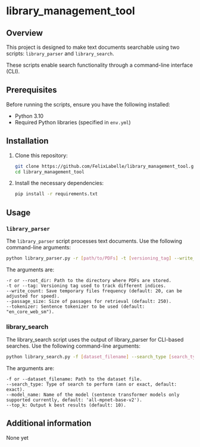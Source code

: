 # library_management_tool

## Overview

This project is designed to make text documents searchable using two  scripts: `library_parser` and `library_search`. 

These scripts enable search functionality through a command-line interface (CLI). 

## Prerequisites

Before running the scripts, ensure you have the following installed:

- Python 3.10
- Required Python libraries (specified in `env.yml`)

## Installation

1. Clone this repository:

    ```bash
    git clone https://github.com/FelixLabelle/library_management_tool.git
    cd library_management_tool
    ```

2. Install the necessary dependencies:

    ```bash
    pip install -r requirements.txt
    ```

## Usage

### `library_parser`

The `library_parser` script processes text documents. Use the following command-line arguments:

```bash
python library_parser.py -r [path/to/PDFs] -t [versioning_tag] --write_count [write_count_value] --passage_size [passage_size_value] --tokenizer [tokenizer_name]
```

The arguments are:

    -r or --root_dir: Path to the directory where PDFs are stored.
    -t or --tag: Versioning tag used to track different indices.
    --write_count: Save temporary files frequency (default: 20, can be adjusted for speed).
    --passage_size: Size of passages for retrieval (default: 250).
    --tokenizer: Sentence tokenizer to be used (default: "en_core_web_sm").
### library_search

The library_search script uses the output of library_parser for CLI-based searches. Use the following command-line arguments:

```bash
python library_search.py -f [dataset_filename] --search_type [search_type] --model_name [model_name] --top_k [top_k_value]
```
The arguments are:

    -f or --dataset_filename: Path to the dataset file.
    --search_type: Type of search to perform (ann or exact, default: exact).
    --model_name: Name of the model (sentence transformer models only supported currently, default: 'all-mpnet-base-v2').
    --top_k: Output k best results (default: 10).
	
## Additional information

None yet